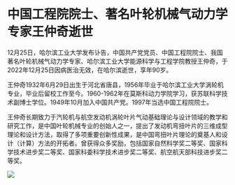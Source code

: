 # 中国工程院院士、著名叶轮机械气动力学专家王仲奇逝世

12月25日，哈尔滨工业大学发布讣告，中国共产党党员、中国工程院院士、我国著名叶轮机械气动力学专家、哈尔滨工业大学能源科学与工程学院教授王仲奇，于2022年12月25日因病医治无效，在哈尔滨逝世，享年90岁。

王仲奇1932年6月29日出生于河北省唐县，1956年毕业于哈尔滨工业大学涡轮机专业，毕业后留校工作至今。1960-1962年在莫斯科动力学院学习，获苏联科学技术副博士学位。1949年10月加入中国共产党。1997年当选中国工程院院士。

王仲奇长期致力于汽轮机与航空发动机涡轮叶片气动基础理论与设计领域的教学和研究工作，是中国叶轮机械专业的创始人之一，提出了发动机弯扭叶片的三维成型理论和设计方法，取得了多项重要创新性成果，是中国弯扭叶片理论的奠基人和设计（计算）方法的开拓者。曾获得众多奖励，包括国家自然科学奖二等奖、国家科学技术进步奖二等奖、国家科委科学技术进步奖二等奖、航空航天部科技进步奖二等奖。

![](https://inews.gtimg.com/newsapp_bt/0/15575959339/1000)

